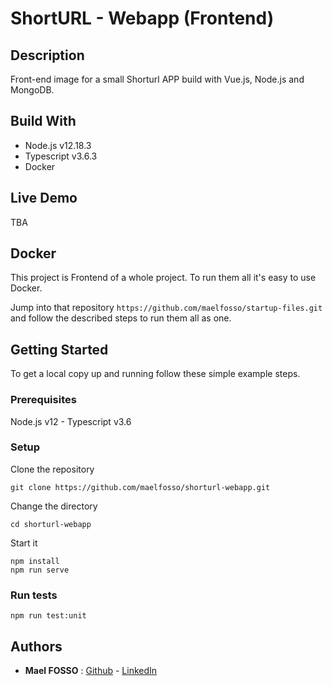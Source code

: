 # ShortURL - Webapp (Frontend)

## Description

Front-end image for a small Shorturl APP build with Vue.js, Node.js and MongoDB.

## Build With

- Node.js v12.18.3
- Typescript v3.6.3
- Docker

## Live Demo

TBA

## Docker

This project is Frontend of a whole project. To run them all it's easy to use Docker.

Jump into that repository `https://github.com/maelfosso/startup-files.git` and follow the described steps to run them all as one.

## Getting Started

To get a local copy up and running follow these simple example steps.

### Prerequisites

Node.js v12 - Typescript v3.6 

### Setup

Clone the repository
```
git clone https://github.com/maelfosso/shorturl-webapp.git 
```

Change the directory
```
cd shorturl-webapp
```

Start it
```
npm install
npm run serve
```

### Run tests

```
npm run test:unit
```

## Authors
 
- **Mael FOSSO** : [Github](https://github.com/maelfosso) - [LinkedIn](https://linkedin.com/in/mael-fosso-650b6346/)

